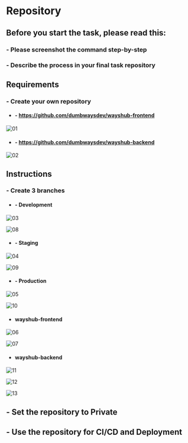 # Repository

## Before you start the task, please read this:
### - Please screenshot the command step-by-step
### - Describe the process in your final task repository

## Requirements
### - Create your own repository
   * #### - https://github.com/dumbwaysdev/wayshub-frontend
   ![01](../assets/repository/1.png)

   * #### - https://github.com/dumbwaysdev/wayshub-backend
   ![02](../assets/repository/2.png)


## Instructions

### - Create 3 branches

  * #### - Development

  ![03](../assets/repository/3.png)

  ![08](../assets/repository/8.png)

  * #### - Staging

  ![04](../assets/repository/4.png)

  ![09](../assets/repository/9.png)

  * #### - Production

  ![05](../assets/repository/5.png)

  ![10](../assets/repository/10.png)

  * #### wayshub-frontend
  ![06](../assets/repository/6.png)

  ![07](../assets/repository/7.png)

  * #### wayshub-backend
  ![11](../assets/repository/11.png)

  ![12](../assets/repository/12.png)

  ![13](../assets/repository/13.png)

## - Set the repository to **Private**
## - Use the repository for CI/CD and Deployment